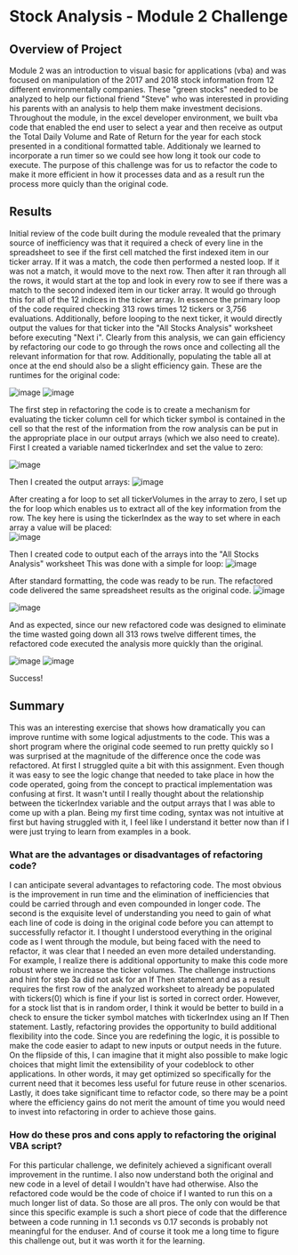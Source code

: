 # Stock Analysis - Module 2 Challenge

## Overview of Project
Module 2 was an introduction to visual basic for applications (vba) and was focused on manipulation of the 2017 and 2018 stock information from 12 different environmentally companies.  These "green stocks" needed to be analyzed to help our fictional friend "Steve" who was interested in providing his parents with an analysis to help them make investment decisions.  Throughout the module, in the excel developer environment, we built vba code that enabled the end user to select a year and then receive as output the Total Daily Volume and Rate of Return for the year for each stock presented in a conditional formatted table.  Additionaly we learned to incorporate a run timer so we could see how long it took our code to execute.  The purpose of this challenge was for us to refactor the code to make it more efficient in how it processes data and as a result run the process more quicly than the original code.

## Results
Initial review of the code built during the module revealed that the primary source of inefficiency was that it required a check of every line in the spreadsheet to see if the first cell matched the first indexed item in our ticker array.  If it was a match, the code then performed a nested loop.  If it was not a match, it would move to the next row.  Then after it ran through all the rows, it would start at the top and look in every row to see if there was a match to the second indexed item in our ticker array. It would go through this for all of the 12 indices in the ticker array.  In essence the primary loop of the code required checking 313 rows times 12 tickers or 3,756 evaluations.  Additionally, before looping to the next ticker, it would directly output the values for that ticker into the "All Stocks Analysis" worksheet before executing "Next i".  Clearly from this analysis, we can gain efficiency by refactoring our code to go through the rows once and collecting all the relevant information for that row.  Additionally, populating the table all at once at the end should also be a slight efficiency gain.  These are the runtimes for the original code:

![image](https://user-images.githubusercontent.com/90977689/135681548-52064035-2846-4773-982c-ddac26b1f5eb.png)
![image](https://user-images.githubusercontent.com/90977689/135681636-307d6c63-24b6-46f9-8cce-4b6c85ab5be4.png)


The first step in refactoring the code is to create a mechanism for evaluating the ticker column cell for which ticker symbol is contained in the cell so that the rest of the information from the row analysis can be put in the appropriate place in our output arrays (which we also need to create).  First I created a variable named tickerIndex and set the value to zero:

![image](https://user-images.githubusercontent.com/90977689/135694564-95ca8e76-830d-4c5b-950b-9dbeb4bf65e1.png)


Then I created the output arrays:
![image](https://user-images.githubusercontent.com/90977689/135694649-f36895d4-dcd1-4083-bd66-d8c2ea0049d2.png)

After creating a for loop to set all tickerVolumes in the array to zero, I set up the for loop which enables us to extract all of the key information from the row.  The key here is using the tickerIndex as the way to set where in each array a value will be placed:  
![image](https://user-images.githubusercontent.com/90977689/135694852-54e558d2-8744-4c80-a2e8-d464bbea4a19.png)

Then I created code to output each of the arrays into the "All Stocks Analysis" worksheet This was done with a simple for loop:
![image](https://user-images.githubusercontent.com/90977689/135695253-8fbda971-3c9b-41b8-8c31-d248760724b4.png)

After standard formatting, the code was ready to be run.
The refactored code delivered the same spreadsheet results as the original code.
![image](https://user-images.githubusercontent.com/90977689/135662302-b9761ef5-e525-4597-8e0c-789a5788d4ee.png)

  ![image](https://user-images.githubusercontent.com/90977689/135662046-c6da964f-107b-4918-88ac-260a8cd8f708.png)


And as expected, since our new refactored code was designed to eliminate the time wasted going down all 313 rows twelve different times, the refactored code executed the analysis more quickly than the original.

![image](https://user-images.githubusercontent.com/90977689/135695482-d724d7c2-2959-449d-a396-95a7e529b68c.png)
![image](https://user-images.githubusercontent.com/90977689/135695629-c65d6420-9f55-4b2f-a1de-07ffd0d58080.png)

Success!

## Summary
This was an interesting exercise that shows how dramatically you can improve runtime with some logical adjustments to the code.  This was a short program where the original code seemed to run pretty quickly so I was surprised at the magnitude of the difference once the code was refactored. At first I struggled quite a bit with this assignment.  Even though it was easy to see the logic change that needed to take place in how the code operated, going from the concept to practical implementation was confusing at first.  It wasn't until I really thought about the relationship between the tickerIndex variable and the output arrays that I was able to come up with a plan.  Being my first time coding, syntax was not intuitive at first but having struggled with it, I feel like I understand it better now than if I were just trying to learn from examples in a book.


### What are the advantages or disadvantages of refactoring code?
I can anticipate several advantages to refactoring code.  The most obvious is the improvement in run time and the elimination of inefficiencies that could be carried through and even compounded in longer code.  The second is the exquisite level of understanding you need to gain of what each line of code is doing in the original code before you can attempt to successfully refactor it.  I thought I understood everything in the original code as I went through the module, but being faced with the need to refactor, it was clear that I needed an even more detailed understanding.  For example, I realize there is additional opportunity to make this code more robust where we increase the ticker volumes.  The challenge instructions and hint for step 3a did not ask for an If Then statement and as a result requires the first row of the analyzed worksheet to already be populated with tickers(0) which is fine if your list is sorted in correct order.  However, for a stock list that is in random order, I think it would be better to build in a check to ensure the ticker symbol matches with tickerIndex using an If Then statement.  Lastly, refactoring provides the opportunity to build additional flexibility into the code.  Since you are redefining the logic, it is possible to make the code easier to adapt to new inputs or output needs in the future.
On the flipside of this, I can imagine that it might also possible to make logic choices that might limit the extensibility of your codeblock to other applications.  In other words, it may get optimized so specifically for the current need that it becomes less useful for future reuse in other scenarios.  Lastly, it does take significant time to refactor code, so there may be a point where the efficiency gains do not merit the amount of time you would need to invest into refactoring in order to achieve those gains.

### How do these pros and cons apply to refactoring the original VBA script?
For this particular challenge, we definitely achieved a significant overall improvement in the runtime.  I also now understand both the original and new code in a level of detail I wouldn't have had otherwise.  Also the refactored code would be the code of choice if I wanted to run this on a much longer list of data.  So those are all pros.  The only con would be that since this specific example is such a short piece of code that the difference between a code running in 1.1 seconds vs 0.17 seconds is probably not meaningful for the enduser.  And of course it took me a long time to figure this challenge out, but it was worth it for the learning.
